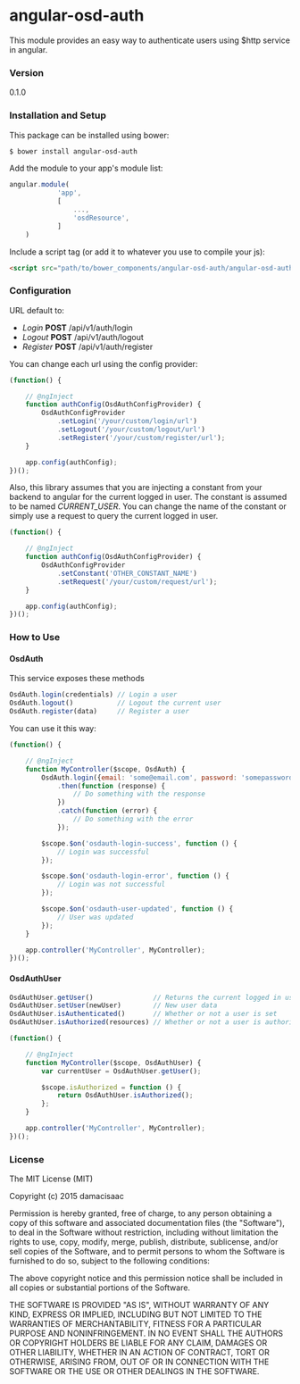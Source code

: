 # angular-osd-auth

This module provides an easy way to authenticate users using $http service in angular.

### Version
0.1.0

### Installation and Setup

This package can be installed using bower:
```sh
$ bower install angular-osd-auth
```

Add the module to your app's module list:

```js
angular.module(
            'app',
            [
                ...,
                'osdResource',
            ]
    )
```

Include a script tag (or add it to whatever you use to compile your js):
```html
<script src="path/to/bower_components/angular-osd-auth/angular-osd-auth.min.js"></script>
```

### Configuration

URL default to:
* *Login* **POST** /api/v1/auth/login
* *Logout* **POST** /api/v1/auth/logout
* *Register* **POST** /api/v1/auth/register

You can change each url using the config provider:

```js
(function() {

    // @ngInject
    function authConfig(OsdAuthConfigProvider) {
        OsdAuthConfigProvider
            .setLogin('/your/custom/login/url')
            .setLogout('/your/custom/logout/url')
            .setRegister('/your/custom/register/url');
    }

    app.config(authConfig);
})();
```

Also, this library assumes that you are injecting a constant from your backend to angular for the current logged in user. The constant is assumed to be named *CURRENT_USER*. You can change the name of the constant or simply use a request to query the current logged in user.

```js
(function() {

    // @ngInject
    function authConfig(OsdAuthConfigProvider) {
        OsdAuthConfigProvider
            .setConstant('OTHER_CONSTANT_NAME')
            .setRequest('/your/custom/request/url');
    }

    app.config(authConfig);
})();
```

### How to Use

#### OsdAuth

This service exposes these methods

```js
OsdAuth.login(credentials) // Login a user
OsdAuth.logout()           // Logout the current user
OsdAuth.register(data)     // Register a user
```

You can use it this way:

```js
(function() {

    // @ngInject
    function MyController($scope, OsdAuth) {
        OsdAuth.login({email: 'some@email.com', password: 'somepassword'})
            .then(function (response) {
                // Do something with the response
            })
            .catch(function (error) {
                // Do something with the error
            });

        $scope.$on('osdauth-login-success', function () {
            // Login was successful
        });

        $scope.$on('osdauth-login-error', function () {
            // Login was not successful
        });

        $scope.$on('osdauth-user-updated', function () {
            // User was updated
        });
    }

    app.controller('MyController', MyController);
})();
```

#### OsdAuthUser

```js
OsdAuthUser.getUser()               // Returns the current logged in user
OsdAuthUser.setUser(newUser)        // New user data
OsdAuthUser.isAuthenticated()       // Whether or not a user is set
OsdAuthUser.isAuthorized(resources) // Whether or not a user is authorized for a resource
```

```js
(function() {

    // @ngInject
    function MyController($scope, OsdAuthUser) {
        var currentUser = OsdAuthUser.getUser();

        $scope.isAuthorized = function () {
            return OsdAuthUser.isAuthorized();
        };
    }

    app.controller('MyController', MyController);
})();
```

### License

The MIT License (MIT)

Copyright (c) 2015 damacisaac

Permission is hereby granted, free of charge, to any person obtaining a copy
of this software and associated documentation files (the "Software"), to deal
in the Software without restriction, including without limitation the rights
to use, copy, modify, merge, publish, distribute, sublicense, and/or sell
copies of the Software, and to permit persons to whom the Software is
furnished to do so, subject to the following conditions:

The above copyright notice and this permission notice shall be included in all
copies or substantial portions of the Software.

THE SOFTWARE IS PROVIDED "AS IS", WITHOUT WARRANTY OF ANY KIND, EXPRESS OR
IMPLIED, INCLUDING BUT NOT LIMITED TO THE WARRANTIES OF MERCHANTABILITY,
FITNESS FOR A PARTICULAR PURPOSE AND NONINFRINGEMENT. IN NO EVENT SHALL THE
AUTHORS OR COPYRIGHT HOLDERS BE LIABLE FOR ANY CLAIM, DAMAGES OR OTHER
LIABILITY, WHETHER IN AN ACTION OF CONTRACT, TORT OR OTHERWISE, ARISING FROM,
OUT OF OR IN CONNECTION WITH THE SOFTWARE OR THE USE OR OTHER DEALINGS IN THE
SOFTWARE.
